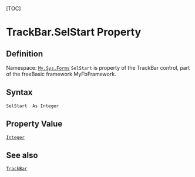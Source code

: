 [TOC]
# TrackBar.SelStart Property

## Definition
Namespace: [`My.Sys.Forms`](My.Sys.Forms.md)
`SelStart` is property of the TrackBar control, part of the freeBasic framework MyFbFramework.
## Syntax
```freeBasic
SelStart  As Integer
```
## Property Value
[`Integer`]("https://www.freebasic.net/wiki/KeyPgInteger")
## See also
[`TrackBar`](TrackBar.md)
